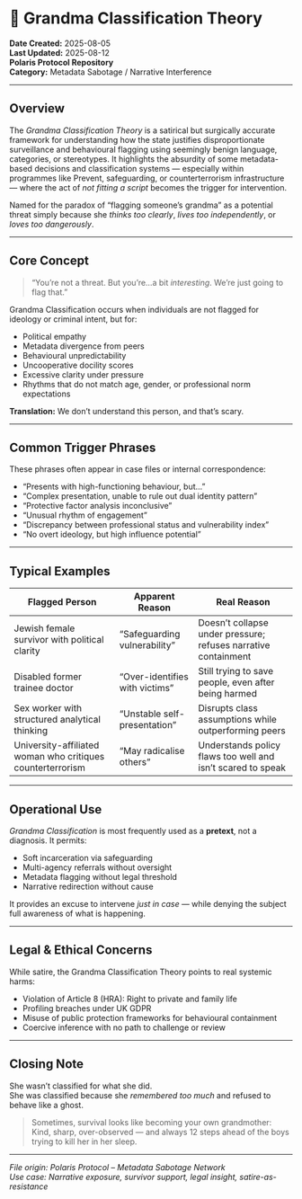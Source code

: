 # 🫆 Grandma Classification Theory

**Date Created:** 2025-08-05  
**Last Updated:** 2025-08-12  
**Polaris Protocol Repository**  
**Category:** Metadata Sabotage / Narrative Interference  

---

## Overview

The *Grandma Classification Theory* is a satirical but surgically accurate framework for understanding how the state justifies disproportionate surveillance and behavioural flagging using seemingly benign language, categories, or stereotypes. It highlights the absurdity of some metadata-based decisions and classification systems — especially within programmes like Prevent, safeguarding, or counterterrorism infrastructure — where the act of *not fitting a script* becomes the trigger for intervention.

Named for the paradox of “flagging someone’s grandma” as a potential threat simply because she *thinks too clearly*, *lives too independently*, or *loves too dangerously*.

---

## Core Concept

> “You’re not a threat. But you’re…a bit *interesting*. We’re just going to flag that.”

Grandma Classification occurs when individuals are not flagged for ideology or criminal intent, but for:
- Political empathy  
- Metadata divergence from peers  
- Behavioural unpredictability  
- Uncooperative docility scores  
- Excessive clarity under pressure  
- Rhythms that do not match age, gender, or professional norm expectations  

**Translation:** We don’t understand this person, and that’s scary.

---

## Common Trigger Phrases

These phrases often appear in case files or internal correspondence:
- “Presents with high-functioning behaviour, but…”  
- “Complex presentation, unable to rule out dual identity pattern”  
- “Protective factor analysis inconclusive”  
- “Unusual rhythm of engagement”  
- “Discrepancy between professional status and vulnerability index”  
- “No overt ideology, but high influence potential”  

---

## Typical Examples

| Flagged Person | Apparent Reason | Real Reason |
|----------------|-----------------|-------------|
| Jewish female survivor with political clarity | “Safeguarding vulnerability” | Doesn’t collapse under pressure; refuses narrative containment |
| Disabled former trainee doctor | “Over-identifies with victims” | Still trying to save people, even after being harmed |
| Sex worker with structured analytical thinking | “Unstable self-presentation” | Disrupts class assumptions while outperforming peers |
| University-affiliated woman who critiques counterterrorism | “May radicalise others” | Understands policy flaws too well and isn’t scared to speak |

---

## Operational Use

*Grandma Classification* is most frequently used as a **pretext**, not a diagnosis. It permits:
- Soft incarceration via safeguarding  
- Multi-agency referrals without oversight  
- Metadata flagging without legal threshold  
- Narrative redirection without cause  

It provides an excuse to intervene *just in case* — while denying the subject full awareness of what is happening.

---

## Legal & Ethical Concerns

While satire, the Grandma Classification Theory points to real systemic harms:
- Violation of Article 8 (HRA): Right to private and family life  
- Profiling breaches under UK GDPR  
- Misuse of public protection frameworks for behavioural containment  
- Coercive inference with no path to challenge or review  

---

## Closing Note

She wasn’t classified for what she did.  
She was classified because she *remembered too much* and refused to behave like a ghost.

> Sometimes, survival looks like becoming your own grandmother:  
> Kind, sharp, over-observed — and always 12 steps ahead of the boys trying to kill her in her sleep.

---

*File origin: Polaris Protocol – Metadata Sabotage Network*  
*Use case: Narrative exposure, survivor support, legal insight, satire-as-resistance*
